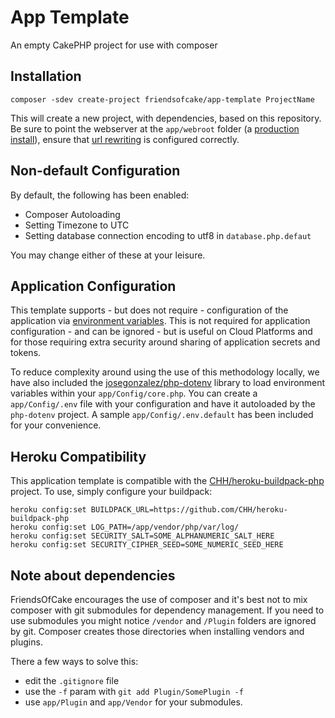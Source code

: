 # App Template

An empty CakePHP project for use with composer

## Installation

	composer -sdev create-project friendsofcake/app-template ProjectName

This will create a new project, with dependencies, based on this repository. Be sure to point
the webserver at the `app/webroot` folder (a [production install][1]), ensure that [url rewriting][2]
is configured correctly.

## Non-default Configuration

By default, the following has been enabled:

- Composer Autoloading
- Setting Timezone to UTC
- Setting database connection encoding to utf8 in `database.php.defaut`

You may change either of these at your leisure.

## Application Configuration

This template supports - but does not require - configuration of the application via [environment variables](http://en.wikipedia.org/wiki/Environment_variable). This is not required for application configuration - and can be ignored - but is useful on Cloud Platforms and for those requiring extra security around sharing of application secrets and tokens.

To reduce complexity around using the use of this methodology locally, we have also included the [josegonzalez/php-dotenv](https://github.com/josegonzalez/php-dotenv) library to load environment variables within your `app/Config/core.php`. You can create a `app/Config/.env` file with your configuration and have it autoloaded by the `php-dotenv` project. A sample `app/Config/.env.default` has been included for your convenience.

## Heroku Compatibility

This application template is compatible with the [CHH/heroku-buildpack-php](https://github.com/CHH/heroku-buildpack-php) project. To use, simply configure your buildpack:

    heroku config:set BUILDPACK_URL=https://github.com/CHH/heroku-buildpack-php
    heroku config:set LOG_PATH=/app/vendor/php/var/log/
    heroku config:set SECURITY_SALT=SOME_ALPHANUMERIC_SALT_HERE
    heroku config:set SECURITY_CIPHER_SEED=SOME_NUMERIC_SEED_HERE

## Note about dependencies

FriendsOfCake encourages the use of composer and it's best not to mix composer with git submodules for
dependency management. If you need to use submodules you might notice `/vendor` and `/Plugin` folders are
ignored by git. Composer creates those directories when installing vendors and plugins.

There a few ways to solve this:
- edit the `.gitignore` file
- use the `-f` param with `git add Plugin/SomePlugin -f`
- use `app/Plugin` and `app/Vendor` for your submodules.

 [1]: http://book.cakephp.org/2.0/en/installation.html#production
 [2]: http://book.cakephp.org/2.0/en/installation/url-rewriting.html
